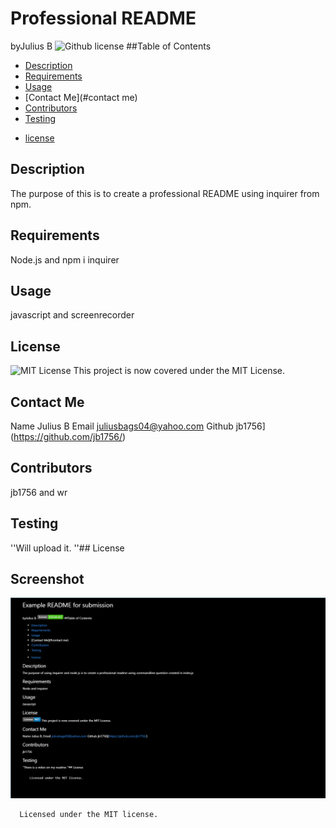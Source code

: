 # Professional README
byJulius B
![Github license](https://img.shields.io/badge/license-${license}-svg)
##Table of Contents
- [Description](#description)
- [Requirements](#requirements)
- [Usage](#usage)
- [Contact Me](#contact me)
- [Contributors](#contributors)
- [Testing](#testing)


* [license](#license)


## Description
The purpose of this is to create a professional README using inquirer from npm. 

## Requirements
Node.js and npm i inquirer

## Usage
javascript and screenrecorder

## License 
![MIT License](https://img.shields.io/badge/License-MIT-blue.svg)
This project is now covered under the MIT License. 

## Contact Me
  Name Julius B
  Email juliusbags04@yahoo.com
  Github jb1756](https://github.com/jb1756/)

## Contributors
jb1756 and wr

## Testing
''Will upload it.
''## License

## Screenshot 
![Alt text](Screenshot.png)
    
      Licensed under the MIT license.
